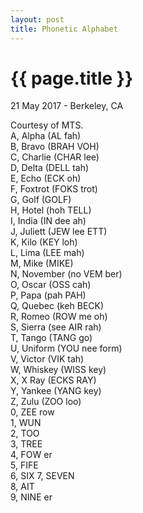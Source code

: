 ```yaml
---
layout: post
title: Phonetic Alphabet
---
```


{{ page.title }}
================

<p class="meta">21 May 2017 - Berkeley, CA</p>

Courtesy of MTS.  
A, Alpha (AL fah)  
B, Bravo (BRAH VOH)  
C, Charlie (CHAR lee)  
D, Delta (DELL tah)  
E, Echo (ECK oh)  
F, Foxtrot (FOKS trot)  
G, Golf (GOLF)  
H, Hotel (hoh TELL)  
I, India (IN dee ah)  
J, Juliett (JEW lee ETT)  
K, Kilo (KEY loh)  
L, Lima (LEE mah)  
M, Mike (MIKE)  
N, November (no VEM ber)  
O, Oscar (OSS cah)  
P, Papa (pah PAH)  
Q, Quebec (keh BECK)  
R, Romeo (ROW me oh)  
S, Sierra (see AIR rah)  
T, Tango (TANG go)  
U, Uniform (YOU nee form)  
V, Victor (VIK tah)  
W, Whiskey (WISS key)  
X, X Ray (ECKS RAY)  
Y, Yankee (YANG key)  
Z, Zulu (ZOO loo)  
0, ZEE row  
1, WUN  
2, TOO  
3, TREE  
4, FOW er  
5, FIFE  
6, SIX 
7, SEVEN  
8, AIT  
9, NINE er